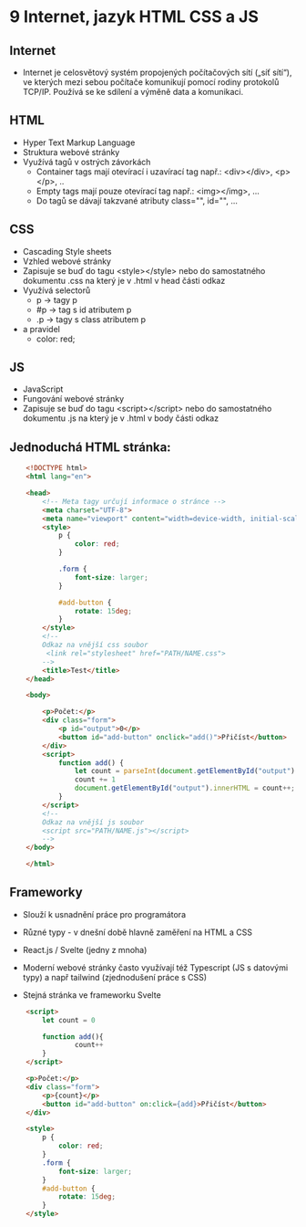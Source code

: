 # 9 Internet, jazyk HTML CSS a JS

## Internet

-   Internet je celosvětový systém propojených počítačových sítí („síť sítí“), ve kterých mezi sebou počítače komunikují pomocí rodiny protokolů TCP/IP. Používá se ke sdílení a výměně data a komunikaci.

## HTML

-   Hyper Text Markup Language
-   Struktura webové stránky
-   Využívá tagů v ostrých závorkách
    -   Container tags mají otevírací i uzavírací tag např.: \<div\>\</div\>, \<p\>\</p\>, ..
    -   Empty tags mají pouze otevírací tag např.: \<img\>\</img\>, ...
    -   Do tagů se dávají takzvané atributy class="", id="", ...

## CSS

-   Cascading Style sheets
-   Vzhled webové stránky
-   Zapisuje se buď do tagu \<style>\</style> nebo do samostatného dokumentu .css na který je v .html v head části odkaz
-   Využívá selectorů
    -   p -> tagy p
    -   #p -> tag s id atributem p
    -   .p -> tagy s class atributem p
-   a pravidel
    -   color: red;

## JS

-   JavaScript
-   Fungování webové stránky
-   Zapisuje se buď do tagu \<script>\</script> nebo do samostatného dokumentu .js na který je v .html v body části odkaz

<div style="page-break-after: always;"></div>

## Jednoduchá HTML stránka:

```html
    <!DOCTYPE html>
    <html lang="en">

    <head>
        <!-- Meta tagy určují informace o stránce -->
    	<meta charset="UTF-8">
    	<meta name="viewport" content="width=device-width, initial-scale=1.0">
    	<style>
    		p {
    			color: red;
    		}

    		.form {
    			font-size: larger;
    		}

    		#add-button {
    			rotate: 15deg;
    		}
    	</style>
    	<!--
    	Odkaz na vnější css soubor
    	 <link rel="stylesheet" href="PATH/NAME.css">
    	-->
    	<title>Test</title>
    </head>

    <body>

    	<p>Počet:</p>
    	<div class="form">
    		<p id="output">0</p>
    		<button id="add-button" onclick="add()">Přičíst</button>
    	</div>
    	<script>
    		function add() {
    			let count = parseInt(document.getElementById("output").innerHTML);
    			count += 1
    			document.getElementById("output").innerHTML = count++;
    		}
    	</script>
    	<!--
    	Odkaz na vnější js soubor
    	<script src="PATH/NAME.js"></script>
    	-->
    </body>

    </html>
```

## Frameworky

-   Slouží k usnadnění práce pro programátora
-   Různé typy - v dnešní době hlavně zaměření na HTML a CSS
-   React.js / Svelte (jedny z mnoha)
-   Moderní webové stránky často využívají též Typescript (JS s datovými typy) a např tailwind (zjednodušení práce s CSS)

-   Stejná stránka ve frameworku Svelte

```html
    <script>
        let count = 0

        function add(){
    			count++
        }
    </script>

    <p>Počet:</p>
    <div class="form">
    	<p>{count}</p>
    	<button id="add-button" on:click={add}>Přičíst</button>
    </div>

    <style>
        p {
        	color: red;
        }
        .form {
        	font-size: larger;
        }
        #add-button {
        	rotate: 15deg;
        }
    </style>
```